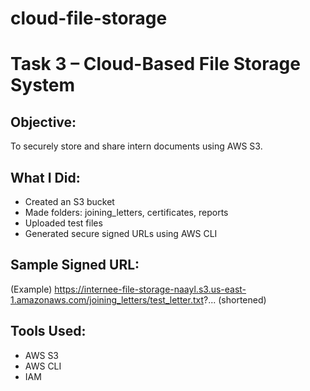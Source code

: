 # cloud-file-storage
# Task 3 – Cloud-Based File Storage System

## Objective:
To securely store and share intern documents using AWS S3.

## What I Did:
- Created an S3 bucket
- Made folders: joining_letters, certificates, reports
- Uploaded test files
- Generated secure signed URLs using AWS CLI

## Sample Signed URL:
(Example)
https://internee-file-storage-naayl.s3.us-east-1.amazonaws.com/joining_letters/test_letter.txt?... (shortened)

## Tools Used:
- AWS S3
- AWS CLI
- IAM
